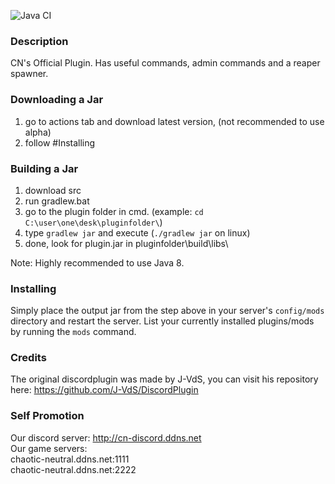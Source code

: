 ![Java CI](https://github.com/Volas171/CN-Plugin/workflows/Java%20CI/badge.svg)
### Description
CN's Official Plugin. Has useful commands, admin commands and a reaper spawner.

### Downloading a Jar
1) go to actions tab and download latest version, (not recommended to use alpha)
2) follow #Installing

### Building a Jar

1) download src
2) run gradlew.bat
3) go to the plugin folder in cmd. (example: `cd C:\user\one\desk\pluginfolder\`)
4) type `gradlew jar` and execute (`./gradlew jar` on linux)
5) done, look for plugin.jar in pluginfolder\build\libs\

Note: Highly recommended to use Java 8.

### Installing

Simply place the output jar from the step above in your server's `config/mods` directory and restart the server.
List your currently installed plugins/mods by running the `mods` command.

### Credits
The original discordplugin was made by J-VdS, you can visit his repository here: https://github.com/J-VdS/DiscordPlugin

### Self Promotion
Our discord server: http://cn-discord.ddns.net  
Our game servers:  
chaotic-neutral.ddns.net:1111  
chaotic-neutral.ddns.net:2222  

